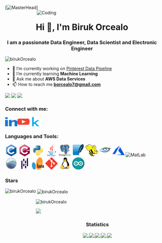 <!--[![MasterHead](https://github.com/birukOrcealo/birukorcealo/assets/118835094/d5785a43-ca0e-4347-a585-dca9fac3d6ad)]-->
[![MasterHead](https://i.pinimg.com/originals/cd/76/d7/cd76d793c30eb1d8afdb9193ce0b8984.jpg)]
<img align="right" alt="Coding" width="400" src="https://github.com/birukOrcealo/birukorcealo/assets/118835094/1160df34-3b29-4bdc-b83d-3cc09fbe938b">

<h1 align="center">Hi 👋, I'm Biruk Orcealo</h1>
<h3 align="center">I am a passionate Data Engineer, Data Scientist and Electronic Engineer</h3>
<p align="left"> <img src="https://komarev.com/ghpvc/?username=birukOrcealo&label=Profile%20views&color=0e75b6&style=flat" alt="birukOrcealo" /> </p>

<!--<p align="left"> <a href="https://github.com/ryo-ma/github-profile-trophy"><img src="https://github-profile-trophy.vercel.app/?username=birukOrcealo&theme=" alt="birukOrcealo" /></a> </p>-->

- 🔭 I’m currently working on [Pinterest Data Pipeline ](https://github.com/birukOrcealo/Pintrest-data-pipline)
- 🌱 I’m currently learning **Machine Learning**
- 💬 Ask me about **AWS Data Services**
- 📫 How to reach me **borcealo7@gmail.com**

<div> <a href="https://www.linkedin.com/in/https://www.linkedin.com/in/biruk-orcealo-ambcs-634341267/" target="_blank"><img src="https://img.shields.io/badge/LinkedIn-0077B5?style=for-the-badge&logo=linkedin&logoColor=white" target="_blank"></a>
<a href="https://github.com/birukOrcealo" target="_blank"><img src="https://img.shields.io/badge/GitHub-100000?style=for-the-badge&logo=github&logoColor=white" target="_blank"></a>
<a href = "mailto:borcealo7@gmail.com"><img src="https://img.shields.io/badge/-Gmail-%23333?style=for-the-badge&logo=gmail&logoColor=white" target="_blank"></a>
</div><h3 align="left">Connect with me:</h3>
<p align="left">
<a href="https://linkedin.com/in/https://www.linkedin.com/in/biruk-orcealo-ambcs-634341267/" target="blank"><img align="center" src="https://raw.githubusercontent.com/teamedwardforever/Readme-Generator/71f25dd8b98329b168142a6b782a107b75eab178/svg/Social/linked-in-alt.svg" alt="https://www.linkedin.com/in/biruk-orcealo-ambcs-634341267/" height="30" width="40" /></a><a href="https://www.youtube.com/c/@birukorcealo3451" target="blank"><img align="center" src="https://raw.githubusercontent.com/teamedwardforever/Readme-Generator/71f25dd8b98329b168142a6b782a107b75eab178/svg/Social/youtube.svg" alt="@birukorcealo3451" height="30" width="40" /></a><a href="https://kaggle.com/biruk Orcealo" target="blank"><img align="center" src="https://raw.githubusercontent.com/teamedwardforever/Readme-Generator/71f25dd8b98329b168142a6b782a107b75eab178/svg/Social/kaggle.svg" alt="biruk Orcealo" height="30" width="40" /></a></p>

<h3 align="left">Languages and Tools:</h3>
<p align="left">
<img src="https://raw.githubusercontent.com/teamedwardforever/Readme-Generator/71f25dd8b98329b168142a6b782a107b75eab178/svg/Skills/Languages/c-original.svg" alt="C" width="40" height="40"/>
<img src="https://raw.githubusercontent.com/teamedwardforever/Readme-Generator/71f25dd8b98329b168142a6b782a107b75eab178/svg/Skills/Languages/cplusplus-original.svg" alt="CPP" width="40" height="40"/>
<img src="https://raw.githubusercontent.com/teamedwardforever/Readme-Generator/71f25dd8b98329b168142a6b782a107b75eab178/svg/Skills/Languages/python-original.svg" alt="Python" width="40" height="40"/>
<img src="https://raw.githubusercontent.com/teamedwardforever/Readme-Generator/71f25dd8b98329b168142a6b782a107b75eab178/svg/Skills/Languages/java-original.svg" alt="Java" width="40" height="40"/>
<img src="https://raw.githubusercontent.com/teamedwardforever/Readme-Generator/71f25dd8b98329b168142a6b782a107b75eab178/svg/Skills/Database/postgresql-original-wordmark.svg" alt="Postgresql" width="40" height="40"/>
<img src="https://raw.githubusercontent.com/teamedwardforever/Readme-Generator/71f25dd8b98329b168142a6b782a107b75eab178/svg/Skills/Database/sqlite-icon.svg" alt="Sqlite" width="40" height="40"/>
<img src="https://raw.githubusercontent.com/teamedwardforever/Readme-Generator/71f25dd8b98329b168142a6b782a107b75eab178/svg/Skills/Database/apache_hive-icon.svg" alt="Hive" width="40" height="40"/>
<img src="https://raw.githubusercontent.com/teamedwardforever/Readme-Generator/71f25dd8b98329b168142a6b782a107b75eab178/svg/Skills/Database/apache_cassandra-icon.svg" alt="Cassandra" width="40" height="40"/>
<img src="https://raw.githubusercontent.com/teamedwardforever/Readme-Generator/71f25dd8b98329b168142a6b782a107b75eab178/svg/Skills/Devops/microsoft_azure-icon.svg" alt="Microsoft Azure" width="40" height="40"/>
<img src="https://dl.dropboxusercontent.com/s/6e7hk06wzjp3j52/Matlab_Logo.png" alt="MatLab" width="40" height="40"/>
<img src="https://raw.githubusercontent.com/teamedwardforever/Readme-Generator/71f25dd8b98329b168142a6b782a107b75eab178/svg/Skills/ML/logo-mark-lightbg.svg" alt="SeaBorn" width="40" height="40"/>
<img src="https://raw.githubusercontent.com/teamedwardforever/Readme-Generator/71f25dd8b98329b168142a6b782a107b75eab178/svg/Skills/ML/pandas-original.svg" alt="Pandas" width="40" height="40"/>
<img src="https://raw.githubusercontent.com/teamedwardforever/Readme-Generator/71f25dd8b98329b168142a6b782a107b75eab178/svg/Skills/ML/Scikit_learn_logo_small.svg" alt="Scikit" width="40" height="40"/>
<img src="https://raw.githubusercontent.com/teamedwardforever/Readme-Generator/71f25dd8b98329b168142a6b782a107b75eab178/svg/Skills/Other/git-scm-icon.svg" alt="Git" width="40" height="40"/>
<img src="https://raw.githubusercontent.com/teamedwardforever/Readme-Generator/71f25dd8b98329b168142a6b782a107b75eab178/svg/Skills/Other/linux-original.svg" alt="Linux" width="40" height="40"/>
<img src="https://raw.githubusercontent.com/teamedwardforever/Readme-Generator/71f25dd8b98329b168142a6b782a107b75eab178/svg/Skills/Other/arduino-1.svg" alt="Arduino" width="40" height="40"/>
</p>

<h3 align="left">Stars</h3>
<img align="left" height="180em" src="https://github-readme-stats.vercel.app/api/top-langs/?username=birukOrcealo&layout=compact&theme=" alt=birukOrcealo />

<p>&nbsp;<img align="center" height="180em" src="https://github-readme-stats.vercel.app/api?username=birukOrcealo&show_icons=true&locale=en&theme=" alt="birukOrcealo" /></p>

<p><img align="center" height="180em" src="https://github-readme-streak-stats.herokuapp.com/?user=birukOrcealo&theme=" alt="birukOrcealo" /></p>

<img src="https://user-images.githubusercontent.com/73097560/115834477-dbab4500-a447-11eb-908a-139a6edaec5c.gif"><h3 align="center">Statistics</h3>
<div align="center">
<a href="https://github.com/birukOrcealo">
<img align="center" src="http://github-profile-summary-cards.vercel.app/api/cards/stats?username=birukOrcealo&theme=2077" height="180em" />
<img align="center" src="http://github-profile-summary-cards.vercel.app/api/cards/most-commit-language?username=birukOrcealo&theme=2077" height="180em" />
<img align="center" src="http://github-profile-summary-cards.vercel.app/api/cards/repos-per-language?username=birukOrcealo&theme=2077" height="180em" />
<img align="center" src="http://github-profile-summary-cards.vercel.app/api/cards/productive-time?username=birukOrcealo&theme=2077" height="180em" />
<img align="center" src="http://github-profile-summary-cards.vercel.app/api/cards/profile-details?username=birukOrcealo&theme=2077" height="180em" />
</div>
